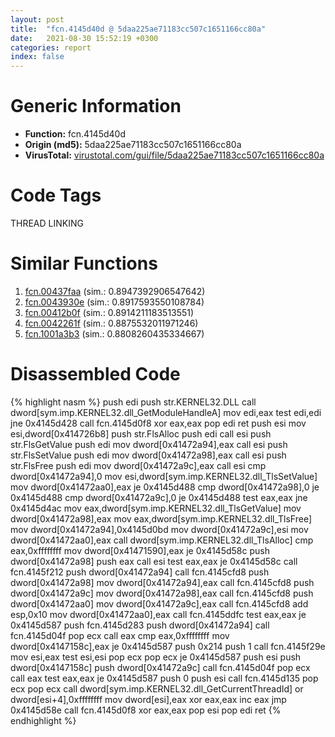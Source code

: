 ```yaml
---
layout: post
title:  "fcn.4145d40d @ 5daa225ae71183cc507c1651166cc80a"
date:   2021-08-30 15:52:19 +0300
categories: report
index: false
---
```


# Generic Information
- **Function:** fcn.4145d40d
- **Origin (md5):** 5daa225ae71183cc507c1651166cc80a
- **VirusTotal:** [virustotal.com/gui/file/5daa225ae71183cc507c1651166cc80a][virustotal_ref]

# Code Tags
<span class="tag" id="THREAD">THREAD</span>
<span class="tag" id="LINKING">LINKING</span>


# Similar Functions

1. [fcn.00437faa][similar_1_ref] (sim.: 0.8947392906547642)
2. [fcn.0043930e][similar_2_ref] (sim.: 0.8917593550108784)
3. [fcn.00412b0f][similar_3_ref] (sim.: 0.8914211183513551)
4. [fcn.0042261f][similar_4_ref] (sim.: 0.8875532011971246)
5. [fcn.1001a3b3][similar_5_ref] (sim.: 0.8808260435334667)


# Disassembled Code

{% highlight nasm %}
push edi
push str.KERNEL32.DLL
call dword[sym.imp.KERNEL32.dll_GetModuleHandleA]
mov edi,eax
test edi,edi
jne 0x4145d428
call fcn.4145d0f8
xor eax,eax
pop edi
ret 
push esi
mov esi,dword[0x414726b8]
push str.FlsAlloc
push edi
call esi
push str.FlsGetValue
push edi
mov dword[0x41472a94],eax
call esi
push str.FlsSetValue
push edi
mov dword[0x41472a98],eax
call esi
push str.FlsFree
push edi
mov dword[0x41472a9c],eax
call esi
cmp dword[0x41472a94],0
mov esi,dword[sym.imp.KERNEL32.dll_TlsSetValue]
mov dword[0x41472aa0],eax
je 0x4145d488
cmp dword[0x41472a98],0
je 0x4145d488
cmp dword[0x41472a9c],0
je 0x4145d488
test eax,eax
jne 0x4145d4ac
mov eax,dword[sym.imp.KERNEL32.dll_TlsGetValue]
mov dword[0x41472a98],eax
mov eax,dword[sym.imp.KERNEL32.dll_TlsFree]
mov dword[0x41472a94],0x4145d0bd
mov dword[0x41472a9c],esi
mov dword[0x41472aa0],eax
call dword[sym.imp.KERNEL32.dll_TlsAlloc]
cmp eax,0xffffffff
mov dword[0x41471590],eax
je 0x4145d58c
push dword[0x41472a98]
push eax
call esi
test eax,eax
je 0x4145d58c
call fcn.4145f212
push dword[0x41472a94]
call fcn.4145cfd8
push dword[0x41472a98]
mov dword[0x41472a94],eax
call fcn.4145cfd8
push dword[0x41472a9c]
mov dword[0x41472a98],eax
call fcn.4145cfd8
push dword[0x41472aa0]
mov dword[0x41472a9c],eax
call fcn.4145cfd8
add esp,0x10
mov dword[0x41472aa0],eax
call fcn.4145ddfc
test eax,eax
je 0x4145d587
push fcn.4145d283
push dword[0x41472a94]
call fcn.4145d04f
pop ecx
call eax
cmp eax,0xffffffff
mov dword[0x4147158c],eax
je 0x4145d587
push 0x214
push 1
call fcn.4145f29e
mov esi,eax
test esi,esi
pop ecx
pop ecx
je 0x4145d587
push esi
push dword[0x4147158c]
push dword[0x41472a9c]
call fcn.4145d04f
pop ecx
call eax
test eax,eax
je 0x4145d587
push 0
push esi
call fcn.4145d135
pop ecx
pop ecx
call dword[sym.imp.KERNEL32.dll_GetCurrentThreadId]
or dword[esi+4],0xffffffff
mov dword[esi],eax
xor eax,eax
inc eax
jmp 0x4145d58e
call fcn.4145d0f8
xor eax,eax
pop esi
pop edi
ret 
{% endhighlight %}


[similar_1_ref]: /report/fcn.00437faa@46f6c2adf1fd4d1453ed312ca79dd9bf
[similar_2_ref]: /report/fcn.0043930e@f86ab4114e997e148e8eceeac9acf240
[similar_3_ref]: /report/fcn.00412b0f@6a695c8c50dfc99993406e2740c7c273
[similar_4_ref]: /report/fcn.0042261f@0aa2d73a5300dff2412388945614b507
[similar_5_ref]: /report/fcn.1001a3b3@4c3818fdf32d89a09257dbc9d3e142ea
[virustotal_ref]: https://www.virustotal.com/gui/file/5daa225ae71183cc507c1651166cc80a